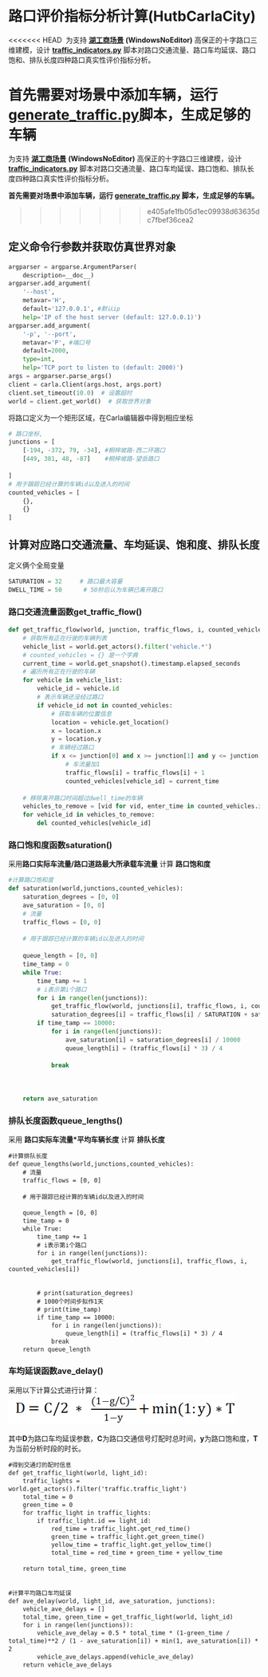 # 路口评价指标分析计算(HutbCarlaCity)

<<<<<<< HEAD
​	为支持  [**湖工商场景**](https://pan.baidu.com/s/15T1hGoWJ70tVmsTX7-zcSw?pwd=hutb ) **(WindowsNoEditor)** 高保正的十字路口三维建模，设计  **[traffic_indicators.py](https://github.com/OpenHUTB/carla_doc/tree/master/src/course/traffic_indicators.py)**  脚本对路口交通流量、路口车均延误、路口饱和、排队长度四种路口真实性评价指标分析。


**首先需要对场景中添加车辆，运行[generate_traffic.py](https://github.com/OpenHUTB/carla_doc/tree/master/src/examples/generate_traffic.py)脚本，生成足够的车辆**
=======
为支持  [**湖工商场景**](https://pan.baidu.com/s/15T1hGoWJ70tVmsTX7-zcSw?pwd=hutb) **(WindowsNoEditor)** 高保正的十字路口三维建模，设计  **[traffic_indicators.py](https://github.com/OpenHUTB/carla_doc/blob/master/course/traffic_indicators.py)**  脚本对路口交通流量、路口车均延误、路口饱和、排队长度四种路口真实性评价指标分析。


**首先需要对场景中添加车辆，运行 [generate_traffic.py](https://github.com/OpenHUTB/carla_doc/blob/master/examples/generate_traffic.py) 脚本，生成足够的车辆。**
>>>>>>> e405afe1fb05d1ec09938d63635dc7fbef36cea2


## 定义命令行参数并获取仿真世界对象

```python
argparser = argparse.ArgumentParser(
    description=__doc__)
argparser.add_argument(
    '--host',
    metavar='H',
    default='127.0.0.1', #默认ip
    help='IP of the host server (default: 127.0.0.1)')
argparser.add_argument(
    '-p', '--port',
    metavar='P', #端口号
    default=2000,
    type=int,
    help='TCP port to listen to (default: 2000)')
args = argparser.parse_args()
client = carla.Client(args.host, args.port)
client.set_timeout(10.0)  # 设置超时
world = client.get_world()  # 获取世界对象
```



将路口定义为一个矩形区域，在Carla编辑器中得到相应坐标

```python
# 路口坐标,
junctions = [
    [-194, -372, 79, -34], #桐梓坡路-西二环路口
    [449, 381, 48, -87]    #桐梓坡路-望岳路口

]
# 用于跟踪已经计算的车辆id以及进入的时间
counted_vehicles = [
    {},
    {}
]
```



## **计算对应路口交通流量、车均延误、饱和度、排队长度**

定义俩个全局变量

```python
SATURATION = 32     # 路口最大容量
DWELL_TIME = 50      # 50秒后认为车辆已离开路口
```

### 路口交通流量函数get_traffic_flow()<span id="trafficFlow"></span>

```python
def get_traffic_flow(world, junction, traffic_flows, i, counted_vehicles):
    # 获取所有正在行驶的车辆列表
    vehicle_list = world.get_actors().filter('vehicle.*')
    # counted_vehicles = {} 是一个字典
    current_time = world.get_snapshot().timestamp.elapsed_seconds
    # 遍历所有正在行驶的车辆
    for vehicle in vehicle_list:
        vehicle_id = vehicle.id
        # 表示车辆还没经过路口
        if vehicle_id not in counted_vehicles:
            # 获取车辆的位置信息
            location = vehicle.get_location()
            x = location.x
            y = location.y
            # 车辆经过路口
            if x <= junction[0] and x >= junction[1] and y <= junction[2] and y >= junction[3]:
                # 车流量加1
                traffic_flows[i] = traffic_flows[i] + 1
                counted_vehicles[vehicle_id] = current_time

    # 移除离开路口时间超过dwell_time的车辆
    vehicles_to_remove = [vid for vid, enter_time in counted_vehicles.items() if current_time - enter_time > DWELL_TIME]
    for vehicle_id in vehicles_to_remove:
        del counted_vehicles[vehicle_id]
```

### 路口饱和度函数saturation()<span id="saturation"></span>

采用**路口实际车流量/路口道路最大所承载车流量** 计算  **路口饱和度**

```python
#计算路口饱和度
def saturation(world,junctions,counted_vehicles):
    saturation_degrees = [0, 0]
    ave_saturation = [0, 0]
    # 流量
    traffic_flows = [0, 0]

    # 用于跟踪已经计算的车辆id以及进入的时间

    queue_length = [0, 0]
    time_tamp = 0
    while True:
        time_tamp += 1
        # i表示第i个路口
        for i in range(len(junctions)):
            get_traffic_flow(world, junctions[i], traffic_flows, i, counted_vehicles[i])
            saturation_degrees[i] = traffic_flows[i] / SATURATION + saturation_degrees[i]
        if time_tamp == 10000:
            for i in range(len(junctions)):
                ave_saturation[i] = saturation_degrees[i] / 10000
                queue_length[i] = (traffic_flows[i] * 3) / 4
           
            break



    return ave_saturation
```

### 排队长度函数queue_lengths()<span id="queueLength"></span>

采用 **路口实际车流量*平均车辆长度**  计算 **排队长度**

```
#计算排队长度
def queue_lengths(world,junctions,counted_vehicles):
    # 流量
    traffic_flows = [0, 0]

    # 用于跟踪已经计算的车辆id以及进入的时间

    queue_length = [0, 0]
    time_tamp = 0
    while True:
        time_tamp += 1
        # i表示第i个路口
        for i in range(len(junctions)):
            get_traffic_flow(world, junctions[i], traffic_flows, i, counted_vehicles[i])


        # print(saturation_degrees)
        # 1000个时间步拟作1天
        # print(time_tamp)
        if time_tamp == 10000:
            for i in range(len(junctions)):
                queue_length[i] = (traffic_flows[i] * 3) / 4
            break
    return queue_length
```

### 车均延误函数ave_delay()<span id="aveDelay"></span>

采用以下计算公式进行计算：![](../img/traffic_course_img/4.png)

​	其中**D**为路口车均延误参数，**C**为路口交通信号灯配时总时间，**y**为路口饱和度，**T**为当前分析时段的时长。

```
#得到交通灯的配时信息
def get_traffic_light(world, light_id):
    traffic_lights = world.get_actors().filter('traffic.traffic_light')
    total_time = 0
    green_time = 0
    for traffic_light in traffic_lights:
        if traffic_light.id == light_id:
            red_time = traffic_light.get_red_time()
            green_time = traffic_light.get_green_time()
            yellow_time = traffic_light.get_yellow_time()
            total_time = red_time + green_time + yellow_time

    return total_time, green_time


#计算平均路口车均延误
def ave_delay(world, light_id, ave_saturation, junctions):
    vehicle_ave_delays = []
    total_time, green_time = get_traffic_light(world, light_id)
    for i in range(len(junctions)):
        vehicle_ave_delay = 0.5 * total_time * (1-green_time / total_time)**2 / (1 - ave_saturation[i]) + min(1, ave_saturation[i]) * 2
        vehicle_ave_delays.append(vehicle_ave_delay)
    return vehicle_ave_delays
```
